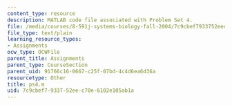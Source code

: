 ```yaml
---
content_type: resource
description: MATLAB code file associated with Problem Set 4.
file: /media/courses/8-591j-systems-biology-fall-2004/7c9cbef7933752eec70e6102e105ab1a_ps4.m
file_type: text/plain
learning_resource_types:
- Assignments
ocw_type: OCWFile
parent_title: Assignments
parent_type: CourseSection
parent_uid: 91766c16-0667-c25f-07bd-4c4d6ea6d36a
resourcetype: Other
title: ps4.m
uid: 7c9cbef7-9337-52ee-c70e-6102e105ab1a
---
```

